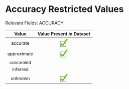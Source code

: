 



# Accuracy Restricted Values
  
Relevant Fields: ACCURACY  

|Value|Value Present in Dataset|
| :---: | :---: |
|accurate|![yes](../assets/checkbox.png)|
|approximate|![yes](../assets/checkbox.png)|
|concealed||
|inferred||
|unknown|![yes](../assets/checkbox.png)|
